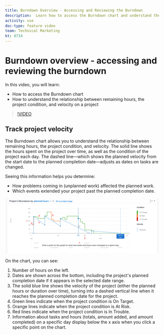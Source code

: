 ```yaml
---
title: Burndown Overview - Accessing and Reviewing the Burndown
description:  Learn how to access the Burndown chart and understand the relationship between remaining hours, project condition, and project velocity in [!DNL Adobe Workfront].
activity: use
doc-type: feature video
team: Technical Marketing
kt: 8734 
---
```

# Burndown overview - accessing and reviewing the burndown

In this video, you will learn:

* How to access the Burndown chart
* How to understand the relationship between remaining hours, the project condition, and velocity on a project

>[!VIDEO](https://video.tv.adobe.com/v/335051/?quality=12)

## Track project velocity

The Burndown chart allows you to understand the relationship between remaining hours, the project condition, and velocity. The solid line shows the hours spent on the project over time, as well as the condition of the project each day. The dashed line—which shows the planned velocity from the start date to the planned completion date—adjusts as dates on tasks are changed.

Seeing this information helps you determine:

* How problems coming in (unplanned work) affected the planned work.
* Which events extended your project past the planned completion date.

![An image showing a burndown chart with numbers on areas described in the bullets below](assets/section-2-9.png)

On the chart, you can see:

1. Number of hours on the left.
1. Dates are shown across the bottom, including the project's planned completion date if it appears in the selected date range.
1. The solid blue line shows the velocity of the project (either the planned hours or duration over time), turning into a dashed vertical line when it reaches the planned completion date for the project.
1. Green lines indicate when the project condition is On Target.
1. Orange lines indicate when the project condition is At Risk.
1. Red lines indicate when the project condition is In Trouble.
1. Information about tasks and hours (totals, amount added, and amount completed) on a specific day display below the x axis when you click a specific point on the chart.
